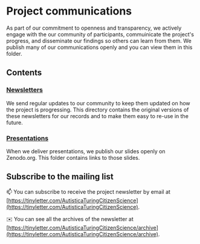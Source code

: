 # Project communications

As part of our commitment to openness and transparency, we actively engage with the our community of participants, commuinicate the project's progress, and disseminate our findings so others can learn from them. We publish many of our communications openly and you can view them in this folder. 

## Contents

### [Newsletters](project-communications/newsletter)
We send regular updates to our community to keep them updated on how the project is progressing.
This directory contains the original versions of these newsletters for our records and to make them easy to re-use in the future.

### [Presentations](project-communications/presentations)
When we deliver presentations, we publish our slides openly on Zenodo.org. This folder contains links to those slides. 

## Subscribe to the mailing list

📫 You can subscribe to receive the project newsletter by email at [https://tinyletter.com/AutisticaTuringCitizenScience](https://tinyletter.com/AutisticaTuringCitizenScience).

✉️ You can see all the archives of the newsletter at [https://tinyletter.com/AutisticaTuringCitizenScience/archive](https://tinyletter.com/AutisticaTuringCitizenScience/archive).


